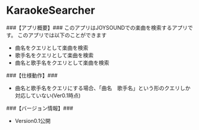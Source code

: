 KaraokeSearcher
===========

###【アプリ概要】###
このアプリはJOYSOUNDでの楽曲を検索するアプリです。 
このアプリでは以下のことができます

+ 曲名をクエリとして楽曲を検索
+ 歌手名をクエリとして楽曲を検索
+ 曲名と歌手名をクエリとして楽曲を検索

###【仕様動作】###
+ 曲名と歌手名をクエリにする場合、「曲名　歌手名」という形のクエリしか対応していない(Ver0.1時点)

###【バージョン情報】###
+ Version0.1公開